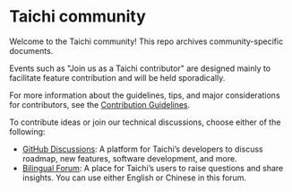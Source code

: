 # Taichi community

Welcome to the Taichi community! This repo archives community-specific documents. 

Events such as "Join us as a Taichi contributor" are designed mainly to facilitate feature contribution and will be held sporadically. 

For more information about the guidelines, tips, and major considerations for contributors, see the [Contribution Guidelines](https://docs.taichi.graphics/lang/articles/contribution/contributor_guide).

To contribute ideas or join our technical discussions, choose either of the following: 
- [GitHub Discussions](https://github.com/taichi-dev/taichi/discussions): A platform for Taichi’s developers to discuss roadmap, new features, software development, and more.
- [Bilingual Forum](https://forum.taichi.graphics): A place for Taichi’s users to raise questions and share insights. You can use either English or Chinese in this forum. 
